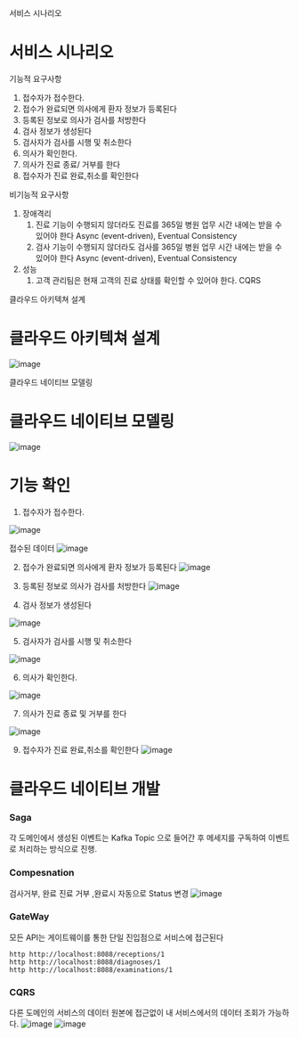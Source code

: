 서비스 시나리오 

# 서비스 시나리오

기능적 요구사항
1. 접수자가 접수한다.
2. 접수가 완료되면 의사에게 환자 정보가 등록된다 
3. 등록된 정보로 의사가 검사를 처방한다
4. 검사 정보가 생성된다 
5. 검사자가 검사를 시행 및 취소한다 
6. 의사가 확인한다.
7. 의사가 진료 종료/ 거부를 한다 
8. 접수자가 진료 완료,취소를 확인한다

비기능적 요구사항
1. 장애격리
    1. 진료 기능이 수행되지 않더라도 진료를 365일 병원 업무 시간 내에는 받을 수 있어야 한다  Async (event-driven), Eventual Consistency
    2. 검사 기능이 수행되지 않더라도 검사를 365일 병원 업무 시간 내에는 받을 수 있어야 한다   Async (event-driven), Eventual Consistency
2. 성능
    1. 고객 관리팀은 현재 고객의 진료 상태를 확인할 수 있어야 한다.   CQRS


클라우드 아키텍쳐 설계 

# 클라우드 아키텍쳐 설계
![image](https://github.com/pyodol2/capstonproject/assets/145510412/7d7ae24d-7515-4c9c-ab9a-d0ede1035422)


클라우드 네이티브 모델링

# 클라우드 네이티브 모델링
![image](https://github.com/pyodol2/capstonproject/assets/145510412/089914e6-e887-4f89-86a4-b967351962ff)


# 기능 확인 


1. 접수자가 접수한다.

![image](https://github.com/pyodol2/capstonproject/assets/145510412/0089658a-cad0-4718-b23e-96583866b3b0)

접수된 데이터 
![image](https://github.com/pyodol2/capstonproject/assets/145510412/79b1c971-b933-4881-b3a5-cfb54ffde040)

2. 접수가 완료되면 의사에게 환자 정보가 등록된다
![image](https://github.com/pyodol2/capstonproject/assets/145510412/a135a719-4dd3-4f40-a613-898eed1712b8)


3. 등록된 정보로 의사가 검사를 처방한다
![image](https://github.com/pyodol2/capstonproject/assets/145510412/c4ee1add-eb62-49e3-9579-e350f738f8c3)

4. 검사 정보가 생성된다
   
![image](https://github.com/pyodol2/capstonproject/assets/145510412/a0dd9fef-61ac-469e-b16a-00e6891d16dd)

   
5. 검사자가 검사를 시행 및 취소한다 

![image](https://github.com/pyodol2/capstonproject/assets/145510412/5d19c90c-f51b-41fe-bda5-03a9b41c1d50)


6. 의사가 확인한다.

![image](https://github.com/pyodol2/capstonproject/assets/145510412/660d925e-f28e-46b0-a426-976a9f2df0c3)

7. 의사가 진료 종료 및 거부를 한다

![image](https://github.com/pyodol2/capstonproject/assets/145510412/7c3523ca-e285-4059-830e-9275b594c52b)


9. 접수자가 진료 완료,취소를 확인한다
![image](https://github.com/pyodol2/capstonproject/assets/145510412/9f65d345-5546-4fee-bf70-83d7cc56f8b7)

# 클라우드 네이티브 개발 

### Saga 
각 도메인에서 생성된 이벤트는 Kafka Topic 으로 들어간 후 메세지를 구독하여 이벤트로 처리하는 방식으로 진행.

### Compesnation
검사거부, 완료   진료 거부 ,완료시 자동으로 Status 변경 
![image](https://github.com/pyodol2/capstonproject/assets/145510412/89e0a4c4-2c95-4f51-8c1b-a0c16288c7af)

###  GateWay 
모든 API는 게이트웨이를 통한 단일 진입점으로 서비스에 접근된다 
```
http http://localhost:8088/receptions/1 
http http://localhost:8088/diagnoses/1
http http://localhost:8088/examinations/1
```

### CQRS
다른 도메인의 서비스의 데이터 원본에 접근없이 내 서비스에서의 데이터 조회가 가능하다.
![image](https://github.com/pyodol2/capstonproject/assets/145510412/1f2e983f-4145-4490-a3fb-3e9334d7d059)
![image](https://github.com/pyodol2/capstonproject/assets/145510412/03c98565-e82d-45b5-9a42-aae3ac5d6af8)

